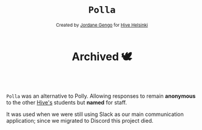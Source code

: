 <h1 align="center"><code>Polla</code></h1>

<div align="center">
  <sub>Created by <a href="https://github.com/jgengo">Jordane Gengo</a> for <a href="https://hive.fi/">Hive Helsinki</a></sub>
</div>

<br>
<h1 align="center">Archived 🕊️</h1>

<br><br>

`Polla` was an alternative to Polly. Allowing responses to remain **anonymous** to the other [Hive's](https://www.hive.fi) students but **named** for staff.

It was used when we were still using Slack as our main communication application; since we migrated to Discord this project died.
